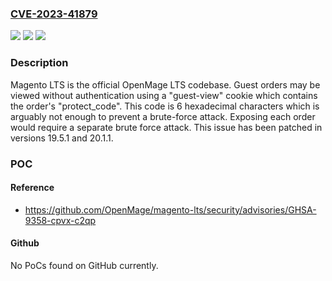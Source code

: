 ### [CVE-2023-41879](https://cve.mitre.org/cgi-bin/cvename.cgi?name=CVE-2023-41879)
![](https://img.shields.io/static/v1?label=Product&message=magento-lts&color=blue)
![](https://img.shields.io/static/v1?label=Version&message=%3D%20%3C%3D%2019.5.0%20&color=brighgreen)
![](https://img.shields.io/static/v1?label=Vulnerability&message=CWE-330%3A%20Use%20of%20Insufficiently%20Random%20Values&color=brighgreen)

### Description

Magento LTS is the official OpenMage LTS codebase. Guest orders may be viewed without authentication using a "guest-view" cookie which contains the order's "protect_code". This code is 6 hexadecimal characters which is arguably not enough to prevent a brute-force attack. Exposing each order would require a separate brute force attack. This issue has been patched in versions 19.5.1 and 20.1.1.

### POC

#### Reference
- https://github.com/OpenMage/magento-lts/security/advisories/GHSA-9358-cpvx-c2qp

#### Github
No PoCs found on GitHub currently.


